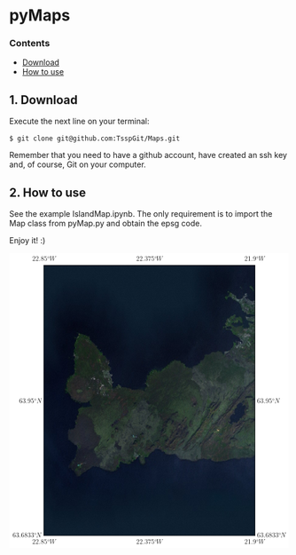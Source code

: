 # pyMaps

### Contents
* [Download](#1-download)
* [How to use](#2-how-to-use)

## 1. Download
Execute the next line on your terminal:
```
$ git clone git@github.com:TsspGit/Maps.git
```   
Remember that you need to have a github account, have created an ssh key and, of course, Git on your computer.

## 2. How to use
See the example IslandMap.ipynb. The only requirement is to import the Map class from pyMap.py and obtain the epsg code.

Enjoy it! :)

![Map](descarga.png)